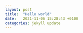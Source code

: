 ```yaml
---
layout: post
title:  "Hello world"
date:   2021-11-06 15:28:43 +0100
categories: jekyll update
---
```


